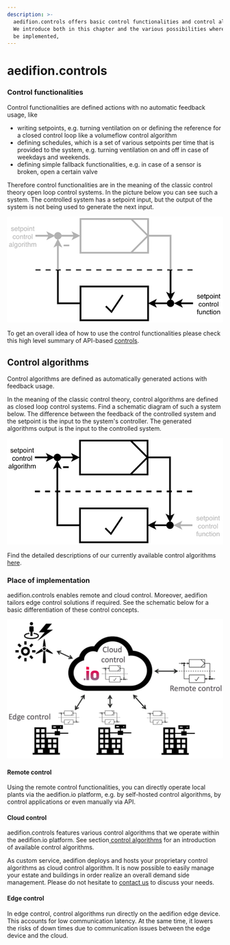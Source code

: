 ```yaml
---
description: >-
  aedifion.controls offers basic control functionalities and control algorithms.
  We introduce both in this chapter and the various possibilities where they can
  be implemented,
---
```


# aedifion.controls

### Control functionalities

Control functionalities are defined actions with no automatic feedback usage, like

* writing setpoints, e.g. turning ventilation on or defining the reference for a closed control loop like a volumeflow control algorithm
* defining schedules, which is a set of various setpoints per time that is provided to the system, e.g. turning ventilation on and off in case of weekdays and weekends.
* defining simple fallback functionalities, e.g. in case of a sensor is broken, open a certain valve

Therefore control functionalities are in the meaning of the classic control theory open loop control systems. In the picture below you can see such a system. The controlled system has a setpoint input, but the output of the system is not being used to generate the next input.

![open loop control system to explain concept of control functionalities](.gitbook/assets/bildschirmfoto-2019-03-05-um-10.14.09.png)

To get an overall idea of how to use the control functionalities please check this high level summary of API-based [controls](developers/api-documentation/guides-and-tutorials/setpoints-and-schedules.md).

## Control algorithms

Control algorithms are defined as automatically generated actions with feedback usage.

In the meaning of the classic control theory, control algorithms are defined as closed loop control systems. Find a schematic diagram of such a system below. The difference between the feedback of the controlled system and the setpoint is the input to the system's controller. The generated algorithms output is the input to the controlled system.

![closed loop control system to explain concept of control algorithms](.gitbook/assets/bildschirmfoto-2019-03-05-um-10.21.10.png)

Find the detailed descriptions of our currently available control algorithms [here](engineers/specifications/controls.md).

### Place of implementation

aedifion.controls enables remote and cloud control. Moreover, aedifion tailors edge control solutions if required. See the schematic below for a basic differentiation of these control concepts.



![Differentiation of control concepts](.gitbook/assets/bildschirmfoto-2019-02-28-um-12.46.03.png)

#### Remote control

Using the remote control functionalities, you can directly operate local plants via the aedifion.io platform, e.g. by self-hosted control algorithms, by control applications or even manually via API.

#### Cloud control

aedifion.controls features various control algorithms that we operate within the aedifion.io platform. See section[ control algorithms](aedifion.controls.md#control-algorithms) for an introduction of available control algorithms.

As custom service, aedifion deploys and hosts your proprietary control algorithms as cloud control algorithm. It is now possible to easily manage your estate and buildings in order realize an overall demand side management. Please do not hesitate to [contact us](contact.md) to discuss your needs. 

#### Edge control

In edge control, control algorithms run directly on the aedifion edge device. This accounts for low communication latency. At the same time, it lowers the risks of down times due to communication issues between the edge device and the cloud. 

